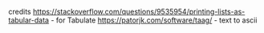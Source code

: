 credits
https://stackoverflow.com/questions/9535954/printing-lists-as-tabular-data - for Tabulate
https://patorjk.com/software/taag/ - text to ascii